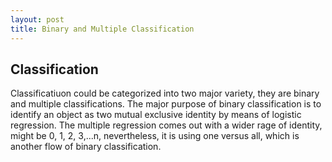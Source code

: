```yaml
---
layout: post
title: Binary and Multiple Classification
---
```


## Classification
<p class="message">
Classificatiuon could be categorized into two major variety, they are binary and multiple classifications.  The major purpose of binary classification is to identify an object as two mutual exclusive identity by means of logistic regression.
The multiple regression comes out with a wider rage of identity, might be 0, 1, 2, 3,...n, nevertheless, it is using one versus all, which is another flow of binary classification.
</p>